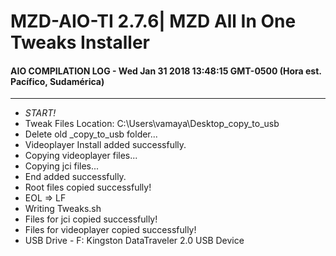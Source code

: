 # __MZD-AIO-TI__ 2.7.6| MZD All In One Tweaks Installer
#### AIO COMPILATION LOG - Wed Jan 31 2018 13:48:15 GMT-0500 (Hora est. Pacífico, Sudamérica)
___
- *START!*
- Tweak Files Location: C:\Users\vamaya\Desktop\_copy_to_usb
- Delete old _copy_to_usb folder...
- Videoplayer Install  added successfully.
- Copying videoplayer files...
- Copying jci files...
- End added successfully.
- Root files copied successfully!
- EOL => LF
- Writing Tweaks.sh
- Files for jci copied successfully!
- Files for videoplayer copied successfully!
- USB Drive - F: Kingston DataTraveler 2.0 USB Device